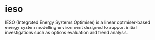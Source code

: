 # ieso
IESO (Integrated Energy Systems Optimiser) is a linear optimiser-based energy system modelling environment designed to support initial investigations such as options evaluation and trend analysis.
